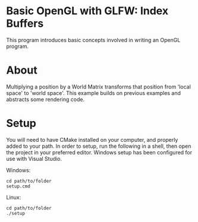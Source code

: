 # Basic OpenGL with GLFW: Index Buffers

This program introduces basic concepts involved in writing an OpenGL program.

# About

Multiplying a position by a World Matrix transforms that position from 'local space' to 'world space'.
This example builds on previous examples and abstracts some rendering code.

# Setup

You will need to have CMake installed on your computer, and properly added to your path.
In order to setup, run the following in a shell, then open the project in your preferred editor.
Windows setup has been configured for use with Visual Studio.

Windows:
```
cd path/to/folder
setup.cmd
```
Linux:
```
cd path/to/folder
./setup
```
